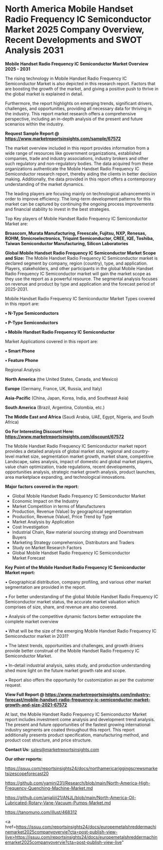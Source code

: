 # North America Mobile Handset Radio Frequency IC Semiconductor Market 2025 Company Overview, Recent Developments and SWOT Analysis 2031

<Strong> Mobile Handset Radio Frequency IC Semiconductor Market Overview 2025 - 2031</strong>

The rising technology in Mobile Handset Radio Frequency IC Semiconductor Market is also depicted in this research report. Factors that are boosting the growth of the market, and giving a positive push to thrive in the global market is explained in detail.

Furthermore, the report highlights on emerging trends, significant drivers, challenges, and opportunities, providing all necessary data for thriving in the industry. This report market research offers a comprehensive perspective, including an in-depth analysis of the present and future scenarios within the industry.

<strong>Request Sample Report @ <a href=https://www.marketreportsinsights.com/sample/67572>https://www.marketreportsinsights.com/sample/67572</a></strong>

The market overview included in this report provides information from a wide range of resources like government organizations, established companies, trade and industry associations, industry brokers and other such regulatory and non-regulatory bodies. The data acquired from these organizations authenticate the Mobile Handset Radio Frequency IC Semiconductor research report, thereby aiding the clients in better decision making. Additionally, the data provided in this report offers a contemporary understanding of the market dynamics.

The leading players are focusing mainly on technological advancements in order to improve efficiency. The long-term development patterns for this market can be captured by continuing the ongoing process improvements and financial stability to invest in the best strategies.

Top Key players of Mobile Handset Radio Frequency IC Semiconductor Market are:

<strong>Broascom, Murata Manufacturing, Freescale, Fujitsu, NXP, Renesas, ROHM, Stmicroelectronics, Triquint Semiconductor, CREE, IQE, Toshiba, Taiwan Semiconductor Manufacturing, Silicon Laboratories</strong>

<strong><b>Global Mobile Handset Radio Frequency IC Semiconductor Market Scope and Size:</b></strong>
The Mobile Handset Radio Frequency IC Semiconductor market is declared segment by company, region (country), type, and application. Players, stakeholders, and other participants in the global Mobile Handset Radio Frequency IC Semiconductor market will gain the market scope as they use the report as a powerful resource. The segmental analysis focuses on revenue and product by type and application and the forecast period of 2025-2031.

Mobile Handset Radio Frequency IC Semiconductor Market Types covered in this report are:

<strong>• N-Type Semiconductors

• P-Type Semiconductors

• Mobile Handset Radio Frequency IC Semiconductor</strong>

Market Applications covered in this report are:

<strong>• Smart Phone

• Feature Phone</strong> 

Regional Analysis

<strong>North America</strong> (the United States, Canada, and Mexico)

<strong>Europe</strong> (Germany, France, UK, Russia, and Italy)

<strong>Asia-Pacific</strong> (China, Japan, Korea, India, and Southeast Asia)

<strong>South America</strong> (Brazil, Argentina, Colombia, etc.)

<strong>The Middle East and Africa</strong> (Saudi Arabia, UAE, Egypt, Nigeria, and South Africa)

<strong>Go For Interesting Discount Here: <a href=https://www.marketreportsinsights.com/discount/67572>https://www.marketreportsinsights.com/discount/67572</a></strong>

The Mobile Handset Radio Frequency IC Semiconductor market report provides a detailed analysis of global market size, regional and country-level market size, segmentation market growth, market share, competitive Landscape, sales analysis, impact of domestic and global market players, value chain optimization, trade regulations, recent developments, opportunities analysis, strategic market growth analysis, product launches, area marketplace expanding, and technological innovations.

<strong><b>Major factors covered in the report:</b></strong>
<ul>
  <li>Global Mobile Handset Radio Frequency IC Semiconductor Market </li>
  <li>Economic Impact on the Industry</li>
  <li>Market Competition in terms of Manufacturers</li>
  <li>Production, Revenue (Value) by geographical segmentation</li>
  <li>Production, Revenue (Value), Price Trend by Type</li>
  <li>Market Analysis by Application</li>
  <li>Cost Investigation</li>
  <li>Industrial Chain, Raw material sourcing strategy and Downstream Buyers</li>
  <li>Marketing Strategy comprehension, Distributors and Traders</li>
  <li>Study on Market Research Factors</li>
  <li>Global Mobile Handset Radio Frequency IC Semiconductor Market Forecast</li>
</ul>

<strong><b>Key Point of the Mobile Handset Radio Frequency IC Semiconductor Market report:</b></strong>

• Geographical distribution, company profiling, and various other market segmentation are provided in the report.

• For better understanding of the global Mobile Handset Radio Frequency IC Semiconductor market status, the accurate market valuation which comprises of size, share, and revenue are also covered.

• Analysis of the competitive dynamic factors better extrapolate the complete market overview

• What will be the size of the emerging Mobile Handset Radio Frequency IC Semiconductor market in 2031?

• The latest trends, opportunities and challenges, and growth drivers provide better construal of the Mobile Handset Radio Frequency IC Semiconductor Market.

• In-detail industrial analysis, sales study, and production understanding shed more light on the future market growth rate and scope.

• Report also offers the opportunity for customization as per the customer request.

<strong><b>View Full Report @ <a href=https://www.marketreportsinsights.com/industry-forecast/mobile-handset-radio-frequency-ic-semiconductor-market-growth-and-size-2021-67572>https://www.marketreportsinsights.com/industry-forecast/mobile-handset-radio-frequency-ic-semiconductor-market-growth-and-size-2021-67572</a></b></strong>


At last, the Mobile Handset Radio Frequency IC Semiconductor Market report includes investment come analysis and development trend analysis. The present and future opportunities of the fastest growing international industry segments are coated throughout this report. This report additionally presents product specification, manufacturing method, and product cost structure, and price structure.

<strong>Contact Us:</strong>
sales@marketreportsinsights.com

<strong>Our other reports:</strong>

<a href=https://issuu.com/reportsinsights24/docs/northamericariggingscrewsmarketsizescopeforecast20>https://issuu.com/reportsinsights24/docs/northamericariggingscrewsmarketsizescopeforecast20</a>

<a href=https://github.com/yamini231/Research/blob/main/North-America-High-Frequency-Quenching-Machine-Market.md>https://github.com/yamini231/Research/blob/main/North-America-High-Frequency-Quenching-Machine-Market.md</a>

<a href=https://github.com/anjaliiii21/ANJL/blob/main/North-America-Oil-Lubricated-Rotary-Vane-Vacuum-Pumps-Market.md>https://github.com/anjaliiii21/ANJL/blob/main/North-America-Oil-Lubricated-Rotary-Vane-Vacuum-Pumps-Market.md</a>

<a href=https://tanomuno.com/illust/468312>https://tanomuno.com/illust/468312</a>

<a href=https://issuu.com/reportsinsights24/docs/europemetalshreddermachinemarket2025companyovervie?cta=post-publish-view-live>https://issuu.com/reportsinsights24/docs/europemetalshreddermachinemarket2025companyovervie?cta=post-publish-view-live</a>"

